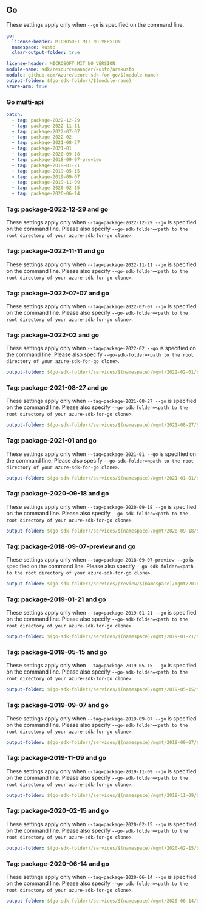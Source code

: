## Go

These settings apply only when `--go` is specified on the command line.

``` yaml $(go) && !$(track2)
go:
  license-header: MICROSOFT_MIT_NO_VERSION
  namespace: kusto
  clear-output-folder: true
```

``` yaml $(go) && $(track2)
license-header: MICROSOFT_MIT_NO_VERSION
module-name: sdk/resourcemanager/kusto/armkusto
module: github.com/Azure/azure-sdk-for-go/$(module-name)
output-folder: $(go-sdk-folder)/$(module-name)
azure-arm: true
```

### Go multi-api

``` yaml $(go) && $(multiapi)
batch:
  - tag: package-2022-12-29
  - tag: package-2022-11-11
  - tag: package-2022-07-07
  - tag: package-2022-02
  - tag: package-2021-08-27
  - tag: package-2021-01
  - tag: package-2020-09-18
  - tag: package-2018-09-07-preview
  - tag: package-2019-01-21
  - tag: package-2019-05-15
  - tag: package-2019-09-07
  - tag: package-2019-11-09
  - tag: package-2020-02-15
  - tag: package-2020-06-14
```
### Tag: package-2022-12-29 and go

These settings apply only when `--tag=package-2022-12-29 --go` is specified on the command line.
Please also specify `--go-sdk-folder=<path to the root directory of your azure-sdk-for-go clone>`.

### Tag: package-2022-11-11 and go

These settings apply only when `--tag=package-2022-11-11 --go` is specified on the command line.
Please also specify `--go-sdk-folder=<path to the root directory of your azure-sdk-for-go clone>`.

### Tag: package-2022-07-07 and go

These settings apply only when `--tag=package-2022-07-07 --go` is specified on the command line.
Please also specify `--go-sdk-folder=<path to the root directory of your azure-sdk-for-go clone>`.

### Tag: package-2022-02 and go

These settings apply only when `--tag=package-2022-02 --go` is specified on the command line.
Please also specify `--go-sdk-folder=<path to the root directory of your azure-sdk-for-go clone>`.

``` yaml $(tag) == 'package-2022-02' && $(go)
output-folder: $(go-sdk-folder)/services/$(namespace)/mgmt/2022-02-01/$(namespace)
```

### Tag: package-2021-08-27 and go

These settings apply only when `--tag=package-2021-08-27 --go` is specified on the command line.
Please also specify `--go-sdk-folder=<path to the root directory of your azure-sdk-for-go clone>`.

``` yaml $(tag) == 'package-2021-08-27' && $(go)
output-folder: $(go-sdk-folder)/services/$(namespace)/mgmt/2021-08-27/$(namespace)
```

### Tag: package-2021-01 and go

These settings apply only when `--tag=package-2021-01 --go` is specified on the command line.
Please also specify `--go-sdk-folder=<path to the root directory of your azure-sdk-for-go clone>`.

``` yaml $(tag) == 'package-2021-01' && $(go)
output-folder: $(go-sdk-folder)/services/$(namespace)/mgmt/2021-01-01/$(namespace)
```

### Tag: package-2020-09-18 and go

These settings apply only when `--tag=package-2020-09-18 --go` is specified on the command line.
Please also specify `--go-sdk-folder=<path to the root directory of your azure-sdk-for-go clone>`.

``` yaml $(tag) == 'package-2020-09-18' && $(go)
output-folder: $(go-sdk-folder)/services/$(namespace)/mgmt/2020-09-18/$(namespace)
```

### Tag: package-2018-09-07-preview and go

These settings apply only when `--tag=package-2018-09-07-preview --go` is specified on the command line.
Please also specify `--go-sdk-folder=<path to the root directory of your azure-sdk-for-go clone>`.

``` yaml $(tag) == 'package-2018-09-07-preview' && $(go)
output-folder: $(go-sdk-folder)/services/preview/$(namespace)/mgmt/2018-09-07-preview/$(namespace)
```

### Tag: package-2019-01-21 and go

These settings apply only when `--tag=package-2019-01-21 --go` is specified on the command line.
Please also specify `--go-sdk-folder=<path to the root directory of your azure-sdk-for-go clone>`.

``` yaml $(tag) == 'package-2019-01-21' && $(go)
output-folder: $(go-sdk-folder)/services/$(namespace)/mgmt/2019-01-21/$(namespace)
```

### Tag: package-2019-05-15 and go

These settings apply only when `--tag=package-2019-05-15 --go` is specified on the command line.
Please also specify `--go-sdk-folder=<path to the root directory of your azure-sdk-for-go clone>`.

``` yaml $(tag) == 'package-2019-05-15' && $(go)
output-folder: $(go-sdk-folder)/services/$(namespace)/mgmt/2019-05-15/$(namespace)
```

### Tag: package-2019-09-07 and go

These settings apply only when `--tag=package-2019-09-07 --go` is specified on the command line.
Please also specify `--go-sdk-folder=<path to the root directory of your azure-sdk-for-go clone>`.

``` yaml $(tag) == 'package-2019-09-07' && $(go)
output-folder: $(go-sdk-folder)/services/$(namespace)/mgmt/2019-09-07/$(namespace)
```

### Tag: package-2019-11-09 and go

These settings apply only when `--tag=package-2019-11-09 --go` is specified on the command line.
Please also specify `--go-sdk-folder=<path to the root directory of your azure-sdk-for-go clone>`.

``` yaml $(tag) == 'package-2019-11-09' && $(go)
output-folder: $(go-sdk-folder)/services/$(namespace)/mgmt/2019-11-09/$(namespace)
```

### Tag: package-2020-02-15 and go

These settings apply only when `--tag=package-2020-02-15 --go` is specified on the command line.
Please also specify `--go-sdk-folder=<path to the root directory of your azure-sdk-for-go clone>`.

``` yaml $(tag) == 'package-2020-02-15' && $(go)
output-folder: $(go-sdk-folder)/services/$(namespace)/mgmt/2020-02-15/$(namespace)
```

### Tag: package-2020-06-14 and go

These settings apply only when `--tag=package-2020-06-14 --go` is specified on the command line.
Please also specify `--go-sdk-folder=<path to the root directory of your azure-sdk-for-go clone>`.

``` yaml $(tag) == 'package-2020-06-14' && $(go)
output-folder: $(go-sdk-folder)/services/$(namespace)/mgmt/2020-06-14/$(namespace)
```
